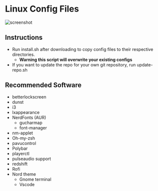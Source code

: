 # Linux Config Files

![screenshot](https://raw.githubusercontent.com/Evan-Buss/dotfiles/master/screenshot.png)

## Instructions
* Run install.sh after downloading to copy config files to their respective directories.
  * **Warning this script will overwrite your existing configs**
* If you want to update the repo for your own git repository, run update-repo.sh

## Recommended Software 

* betterlockscreen
* dunst
* i3
* lxappearance
* NerdFonts (AUR)
  * gucharmap
  * font-manager
* nm-applet
* Oh-my-zsh
* pavucontrol
* Polybar
 * playerctl
 * pulseaudio support
* redshift
* Rofi
* Nord theme
  * Gnome terminal
  * Vscode

